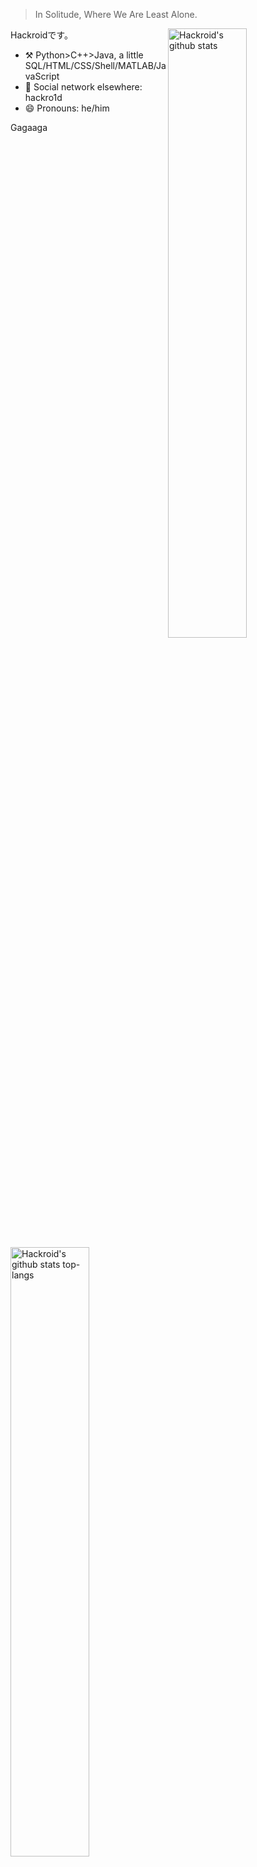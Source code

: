 > In Solitude, Where We Are Least Alone.

<img align="right" alt="Hackroid's github stats" width="50%" src="https://github-readme-stats.vercel.app/api?username=hackroid&show_icons=true">

Hackroidです。

- :hammer_and_pick: Python>C++>Java, a little SQL/HTML/CSS/Shell/MATLAB/JavaScript
- 💬 Social network elsewhere: hackro1d
- 😄 Pronouns: he/him

<img align="left" alt="Hackroid's github stats top-langs" width="50%" src="https://github-readme-stats.vercel.app/api/top-langs/?username=hackroid&layout=compact&hide=jupyter%20notebook,html&hide_title=true&langs_count=7&exclude_repo=EMB-RUSSIA">

Gagaaga

<!--
**hackroid/hackroid** is a ✨ _special_ ✨ repository because its `README.md` (this file) appears on your GitHub profile.

Here are some ideas to get you started:

- :hammer_and_pick: Python/C++/Java, 
- 🌱 I’m currently learning ...
- 👯 I’m looking to collaborate on ...
- 🤔 I’m looking for help with ...
- 💬 Ask me about ...
- 📫 How to reach me: ...
- 😄 Pronouns: he/him
- ⚡ Fun fact: ...
-->
